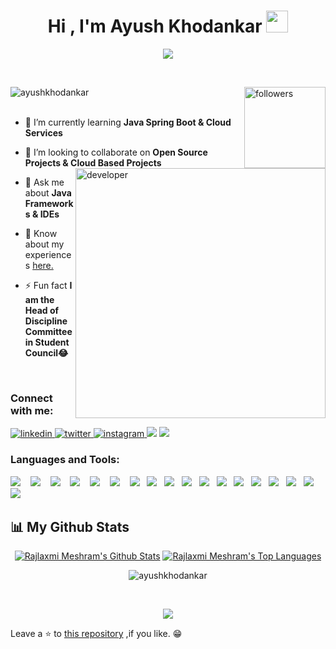 
<h1 align="center" >Hi , I'm Ayush Khodankar <img src="https://media.giphy.com/media/hvRJCLFzcasrR4ia7z/giphy.gif" width="35"></h1>
<div align= "center">
     
<a href="#" align="center"><img src="https://readme-typing-svg.herokuapp.com?color=FFF&center=true&lines=Full+Stack+Java+Developer"></img></a>
     </div>
<br/>
<div align="left"> 
     <img src="https://komarev.com/ghpvc/?username=ayushkhodankar&label=Profile%20views&color=236ad3&labelColor=1155ba&style=for-the-badge" alt="ayushkhodankar" /> 
<a href="https://github.com/Ayushkhoodankar?tab=followers">
    <img alt="followers" title="Follow me on Github" src="https://custom-icon-badges.herokuapp.com/github/followers/Ayushkhodankar?color=236ad3&labelColor=1155ba&style=for-the-badge&logo=person-add&label=Follow&logoColor=white" align="right" width="130"/></a>
   </div>
<br>
<!--<p align="center">
     <a href="https://github.com/ryo-ma/github-profile-trophy"><img src="https://github-profile-trophy.vercel.app/?username=ayushkhodankar" alt="ayushkhodankar" /></a> </p>-->

<img align ="right" alt="developer" width="400" src="https://i.pinimg.com/originals/85/04/77/850477fed08bfe98598082bcd309ce70.gif"></img>

- 🌱 I’m currently learning **Java Spring Boot & Cloud Services**

- 👯 I’m looking to collaborate on **Open Source Projects & Cloud Based Projects**

- 💬 Ask me about **Java Frameworks & IDEs**

- 📄 Know about my experiences [here.](https://drive.google.com/file/d/1qkHbC2PAdUZxFPX0VHzaFAxbOTDlmfde/view?usp=share_link)

- ⚡ Fun fact **I am the Head of Discipline Committee in Student Council😂**
<br> 

<h3 align="left">Connect with me:</h3>
<div align="left" dir="auto">
 <a href="https://www.linkedin.com/in/ayush-khodankar7/" rel="nofollow">
<img src="https://camo.githubusercontent.com/5e3d78e5310a41c0667e07077cf93596229de398b154b83885dc068874ed5365/68747470733a2f2f696d672e736869656c64732e696f2f62616467652f6c696e6b6564696e2d2532333145373742352e7376673f267374796c653d666f722d7468652d6261646765266c6f676f3d6c696e6b6564696e266c6f676f436f6c6f723d7768697465" alt="linkedin" data-canonical-src="https://img.shields.io/badge/linkedin-%231E77B5.svg?&amp;style=for-the-badge&amp;logo=linkedin&amp;logoColor=white" style="max-width: 100%;">
</a>

<a href="hrhttps://twitter.com/Ayushkhodankar" rel="nofollow">
<img src="https://camo.githubusercontent.com/13039975938e719b60e38191d050a182c1615f0e64a87494792c510ee111917a/68747470733a2f2f696d672e736869656c64732e696f2f62616467652f747769747465722d2532333030616365652e7376673f267374796c653d666f722d7468652d6261646765266c6f676f3d74776974746572266c6f676f436f6c6f723d7768697465" alt="twitter" data-canonical-src="https://img.shields.io/badge/twitter-%2300acee.svg?&amp;style=for-the-badge&amp;logo=twitter&amp;logoColor=white" style="max-width: 100%;">
</a>

<a href="https://www.instagram.com/ayusshhk_/" rel="nofollow">
<img src="https://camo.githubusercontent.com/acaa286597b43c96dc02b69b90de15a65c52063e31835b763a061cc815f64bac/68747470733a2f2f696d672e736869656c64732e696f2f62616467652f2d496e7374616772616d2d2532334534343035463f7374796c653d666f722d7468652d6261646765266c6f676f3d696e7374616772616d266c6f676f436f6c6f723d7768697465" alt="instagram" data-canonical-src="https://img.shields.io/badge/-Instagram-%23E4405F?style=for-the-badge&amp;logo=instagram&amp;logoColor=white" style="max-width: 100%;">
</a>
     <a href="mailto:ayushkhodankar01@gmail.com"><img src="https://img.shields.io/badge/Gmail-%23D14836.svg?&style=for-the-badge&logo=gmail&logoColor=white" /></a>
     
 <a href="https://discord.gg/ayushhk_/" rel="nofollow">
<img src="https://camo.githubusercontent.com/3f990cfefb64f13d28397fe586c3aa38a81fde585de479205d63c79363ebe07a/68747470733a2f2f696d672e736869656c64732e696f2f62616467652f446973636f72642d3732383944413f7374796c653d666f722d7468652d6261646765266c6f676f3d646973636f7264266c6f676f436f6c6f723d7768697465" data-canonical-src="https://img.shields.io/badge/Discord-7289DA?style=for-the-badge&amp;logo=discord&amp;logoColor=white" style="max-width: 100%;">
     </a>
</div>

<h3 align="left">Languages and Tools:</h3>
<p align="left">
<img src=https://img.shields.io/badge/C%2B%2B-00599C?style=for-the-badge&logo=c%2B%2B&logoColor=white/>&nbsp;&nbsp;&nbsp;
<img src=https://img.shields.io/badge/C-2980b9?style=for-the-badge&logo=c&logoColor=white/>&nbsp;&nbsp;&nbsp;
<img src=https://img.shields.io/badge/Java-43b02a?style=for-the-badge&logo=java&logoColor=white/>&nbsp;&nbsp;&nbsp;
<img src="https://img.shields.io/badge/PHP-FF6C37?style=for-the-badge&logo=PHP&logoColor=white"/>&nbsp;&nbsp;&nbsp;
  <img src="https://img.shields.io/badge/Javascript-ED8B00?style=for-the-badge&logo=javascript&logoColor=white" />&nbsp;&nbsp;&nbsp;
 <img src="https://img.shields.io/badge/HTML5-14354C?style=for-the-badge&logo=Html5&logoColor=white" />&nbsp;&nbsp;&nbsp;
  <img src="https://img.shields.io/badge/CSS3-39457E?style=for-the-badge&logo=CSS3&logoColor=white" />&nbsp;&nbsp;
<img src="https://img.shields.io/badge/Bootstrap-D24939?style=for-the-badge&logo=Bootstrap&logoColor=white"/>&nbsp;&nbsp;
 <img src=https://img.shields.io/badge/Node.js-4C9A2A?style=for-the-badge&logo=node.js&logoColor=white />&nbsp;&nbsp;
 <img src="https://img.shields.io/badge/reactJs-1AA7AC?style=for-the-badge&logo=react&logoColor=white"/>&nbsp;&nbsp;
<img src="https://img.shields.io/badge/Spring-56D686?style=for-the-badge&logo=spring&logoColor=white"/>&nbsp;&nbsp;
<img src="https://img.shields.io/badge/MySQL-0078d7?style=for-the-badge&logo=mysql&logoColor=white"/>&nbsp;&nbsp;
<img src="https://img.shields.io/badge/SQLite-07405E?style=for-the-badge&logo=sqlite&logoColor=white"/>&nbsp;&nbsp;
<img src="https://img.shields.io/badge/Git-F05032?style=for-the-badge&logo=git&logoColor=white"/>&nbsp;&nbsp;
<img src="https://img.shields.io/badge/Markdown-000000?style=for-the-badge&logo=markdown&logoColor=white"/>&nbsp;&nbsp;
<img src="https://img.shields.io/badge/.net-797ef6?style=for-the-badge&logo=dotnet&logoColor=white"/>&nbsp;&nbsp;
<img src="https://img.shields.io/badge/C sharp-663399?style=for-the-badge&logo=Csharp&logoColor=white"/>&nbsp;&nbsp;
<img src="https://img.shields.io/badge/Mongodb-658354?style=for-the-badge&logo=mongodb&logoColor=white"/>&nbsp;&nbsp;
<!--<img src="https://img.shields.io/badge/Angular-ff0000?style=for-the-badge&logo=angular&logoColor=white"/>&nbsp;&nbsp;-->
</p>


## 📊 My Github Stats
<div align="center">
<a href="https://github.com/Ayushkhodankar/github-readme-stats"><img alt="Rajlaxmi Meshram's Github Stats" src="https://github-readme-stats.vercel.app/api?username=Ayushkhodankar&show_icons=true&count_private=true&theme=react&hide_border=true&bg_color=0D1117" /></a>
 <a href="https://github.com/Ayushkhodankar/github-readme-stats"><img alt="Rajlaxmi Meshram's Top Languages" src="https://github-readme-stats.vercel.app/api/top-langs/?username=Ayushkhodankar&langs_count=8&count_private=true&layout=compact&theme=react&hide_border=true&bg_color=0D1117" /></a>

<br/>
<p><img align="center" src="https://github-readme-streak-stats.herokuapp.com/?user=ayushkhodankar&theme=black-ice&hide_border=true&stroke=0000&background=060A0CD0" alt="ayushkhodankar" /></p>
<br/>

<!---
<a href="https://github.com/Ayushkhodankar/github-readme-activity-graph"><img alt="Ayush Khodankar's Activity Graph" src="https://activity-graph.herokuapp.com/graph?username=Ayushkhodankar&bg_color=0D1117&color=5BCDEC&line=5BCDEC&point=FFFFFF&hide_border=true" /></a> --->
![](http://github-profile-summary-cards.vercel.app/api/cards/profile-details?username=Ayushkhodankar&theme=github_dark)
</div>

<p dir="auto">Leave a <g-emoji class="g-emoji" alias="star" fallback-src="https://github.githubassets.com/images/icons/emoji/unicode/2b50.png">⭐</g-emoji> to <a href="https://github.com/Ayushkhodankar/Ayushkhodankar">this repository</a> ,if you like. <g-emoji class="g-emoji" alias="grin" fallback-src="https://github.githubassets.com/images/icons/emoji/unicode/1f601.png">😁</g-emoji></p>

<!---
Ayushkhodankar/Ayushkhodankar is a ✨ special ✨ repository because its `README.md` (this file) appears on your GitHub profile.
You can click the Preview link to take a look at your changes.
--->
